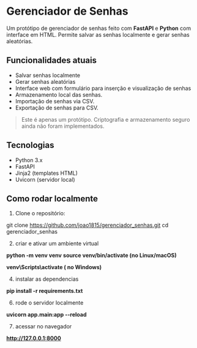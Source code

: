 # Gerenciador de Senhas

Um protótipo de gerenciador de senhas feito com **FastAPI** e **Python** com interface em HTML. Permite salvar as senhas localmente e gerar senhas aleatórias.

## Funcionalidades atuais

- Salvar senhas localmente
- Gerar senhas aleatórias
- Interface web com formulário para inserção e visualização de senhas
- Armazenamento local das senhas.
- Importação de senhas via CSV.
- Exportação de senhas para CSV.

> Este é apenas um protótipo. Criptografia e armazenamento seguro ainda não foram implementados.

## Tecnologias

- Python 3.x
- FastAPI
- Jinja2 (templates HTML)
- Uvicorn (servidor local)

## Como rodar localmente

1. Clone o repositório:
   
git clone https://github.com/joao1815/gerenciador_senhas.git
cd gerenciador_senhas

2. criar e ativar um ambiente virtual

**python -m venv venv**
**source venv/bin/activate (no Linux/macOS)**

**venv\Scripts\activate  ( no Windows)**

4. instalar as dependencias

**pip install -r requirements.txt**

6. rode o servidor localmente

**uvicorn app.main:app --reload**

7. acessar no navegador

**http://127.0.0.1:8000**
